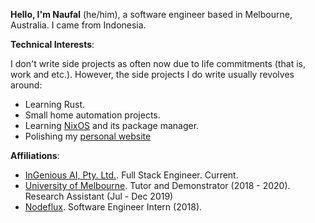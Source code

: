 **Hello, I'm Naufal** (he/him), a software engineer based in Melbourne, Australia. I came from Indonesia.

**Technical Interests**:

I don't write side projects as often now due to life commitments (that is, work and etc.). However, the side projects I do write usually revolves around: 

- Learning Rust.
- Small home automation projects.
- Learning [NixOS](https://github.com/NixOS/nixpkgs) and its package manager.
- Polishing my [personal website](https://naufik.net)

**Affiliations**:

- [InGenious AI, Pty. Ltd.](https://ingenious.ai). Full Stack Engineer. Current.
- [University of Melbourne](https://unimelb.edu.au). Tutor and Demonstrator (2018 - 2020). Research Assistant (Jul - Dec 2019)
- [Nodeflux](https://nodeflux.io). Software Engineer Intern (2018).
